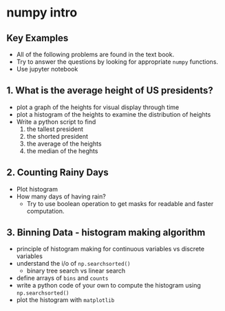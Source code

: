 # numpy intro

## Key Examples

- All of the following problems are found in the text book. 
- Try to answer the questions by looking for appropriate `numpy` functions. 
- Use jupyter notebook

## 1. What is the average height of US presidents?
  - plot a graph of the heights for visual display through time
  - plot a histogram of the heights to examine the distribution of heights
  - Write a python script to find
    1. the tallest president
    2. the shorted president
    3. the average of the heights
    4. the median of the heghts
    
## 2. Counting Rainy Days
  - Plot histogram
  - How many days of having rain?
    - Try to use boolean operation to get masks for readable and faster computation.
    
## 3. Binning Data - histogram making algorithm
  - principle of histogram making for continuous variables vs discrete variables
  - understand the i/o of `np.searchsorted()`
    - binary tree search vs linear search
  - define arrays of `bins` and `counts`
  - write a python code of your own to compute the histogram using `np.searchsorted()`
  - plot the histogram with `matplotlib`
  
  
